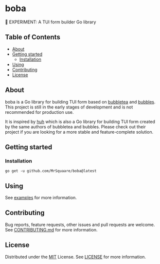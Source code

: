 # boba
🧪 EXPERIMENT: A TUI form builder Go library

## Table of Contents

- [About](#about)
- [Getting started](#getting-started)
  - [Installation](#installation)
- [Using](#using)
- [Contributing](#contributing)
- [License](#license)

## About

boba is a Go library for building TUI form based on [bubbletea](https://github.com/charmbracelet/bubbletea) and [bubbles](https://github.com/charmbracelet/bubbles). This project is still in the early stages of development and is not recommended for production use.

It is inspired by [huh](https://github.com/charmbracelet/huh) which is also a Go library for building TUI form created by the same authors of bubbletea and bubbles.
Please check out their project if you are looking for a more stable and feature-complete solution.

## Getting started

### Installation

```shell script
go get -u github.com/MrSquaare/boba@latest
```

## Using

See [examples](examples) for more information.

## Contributing

Bug reports, feature requests, other issues and pull requests are welcome.
See [CONTRIBUTING.md](CONTRIBUTING.md) for more information.

## License

Distributed under the [MIT](https://choosealicense.com/licenses/mit/) License.
See [LICENSE](LICENSE) for more information.
